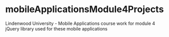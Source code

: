 # mobileApplicationsModule4Projects
Lindenwood University - Mobile Applications course work for module 4
jQuery library used for these mobile applications
